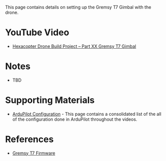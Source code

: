This page contains details on setting up the Gremsy T7 Gimbal with the drone.

# YouTube Video
- [Hexacopter Drone Build Project – Part XX Gremsy T7 Gimbal](https://youtu.be/XXX)

# Notes
- TBD


# Supporting Materials
- [ArduPilot Configuration](../ArduPilot-Config/ArduPilot-Config.md) - This page contains a consolidated list of the all of the configuration done in ArduPilot throughout the videos.

# References 
- [Gremsy T7 Firmware](https://gremsy.com/support/product-support/series-gremsy-t-s/gremsy-t7/gremsy-t7-download)

